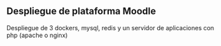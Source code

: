 
## Despliegue de plataforma Moodle

Despliegue de 3 dockers, mysql, redis y un servidor de aplicaciones con php (apache o nginx)
